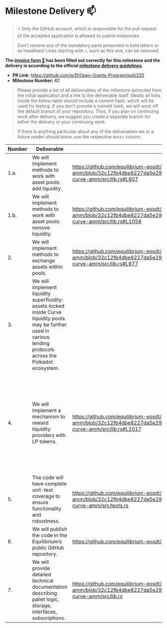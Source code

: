 # Milestone Delivery :mailbox:

> ⚡ Only the GitHub account, which is responsible for the pull request of the accepted application is allowed to submit milestones. 
> 
> Don't remove any of the mandatory parts presented in bold letters or as headlines! Lines starting with `>`, such as this one, can be removed.

**The [invoice form :pencil:](https://forms.gle/8Wx7nxtq8fKrsuEz8) has been filled out correctly for this milestone and the delivery is according to the official [milestone delivery guidelines](https://github.com/w3f/General-Grants-Program/blob/master/grants/milestone-deliverables-guidelines.md).**  

* **PR Link:** https://github.com/w3f/Open-Grants-Program/pull/225
* **Milestone Number:** #2

> Please provide a list of all deliverables of the milestone extracted from the initial application and a link to the deliverable itself. Ideally all links inside the below table should include a commit hash, which will be used for testing. If you don't provide a commit hash, we will work off the default branch of your repository. Thus, if you plan on continuing work after delivery, we suggest you create a separate branch for either the delivery or your continuing work. 
> 
> If there is anything particular about any of the deliverables we or a future reader should know, use the respective `Notes` column.

| Number | Deliverable | Link | Notes |
| ------------- | ------------- | ------------- |------------- |
| 1.a. | We will implement methods to work with asset pools: add liquidity.  | https://github.com/equilibrium-eosdt/equilibrium-curve-amm/blob/32c12fb4dbe8227da5e29a457ee28c6f02cfe4d5/pallets/equilibrium-curve-amm/src/lib.rs#L807 |  | 
| 1.b. | We will implement methods to work with asset pools: remove liquidity.  | https://github.com/equilibrium-eosdt/equilibrium-curve-amm/blob/32c12fb4dbe8227da5e29a457ee28c6f02cfe4d5/pallets/equilibrium-curve-amm/src/lib.rs#L1058 |  |
| 2. | We will implement methods to exchange assets within pools. | https://github.com/equilibrium-eosdt/equilibrium-curve-amm/blob/32c12fb4dbe8227da5e29a457ee28c6f02cfe4d5/pallets/equilibrium-curve-amm/src/lib.rs#L977 |  |
| 3. | We will implement liquidity superfluidity: assets locked inside Curve liquidity pools may be further used in various lending protocols across the Polkadot ecosystem. |  | Any runtime that successfully integrated Equilibrium Curve Amm Pallet is able to generate LP tokens using underlying asset implementation. |
| 4. | We will implement a mechanism to reward liquidity providers with LP tokens.  | https://github.com/equilibrium-eosdt/equilibrium-curve-amm/blob/32c12fb4dbe8227da5e29a457ee28c6f02cfe4d5/pallets/equilibrium-curve-amm/src/lib.rs#L1017 | LP tokens represent balances supplied to the protocol. Users earn interest from exchange fees through the LP token's exchange rate appreciation when LP tokens increases in value relative to underlying assets. |
| 5. | The code will have complete unit-test coverage to ensure functionality and robustness. | https://github.com/equilibrium-eosdt/equilibrium-curve-amm/blob/32c12fb4dbe8227da5e29a457ee28c6f02cfe4d5/pallets/equilibrium-curve-amm/src/tests.rs |  |
| 6. | We will publish the code in the Equilibrium’s public GitHub repository. | https://github.com/equilibrium-eosdt/equilibrium-curve-amm |  |
| 7. | We will provide detailed technical documentation describing pallet logic, storage, interfaces, subscriptions. | https://github.com/equilibrium-eosdt/equilibrium-curve-amm/blob/32c12fb4dbe8227da5e29a457ee28c6f02cfe4d5/pallets/equilibrium-curve-amm/src/lib.rs | See rustocs and comments throughout entire file. |


